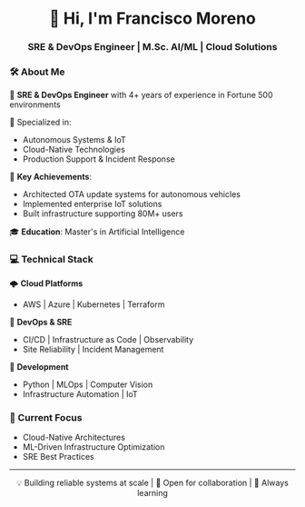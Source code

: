<h1 align="center">👋 Hi, I'm Francisco Moreno</h1>
<h3 align="center">SRE & DevOps Engineer | M.Sc. AI/ML | Cloud Solutions</h3>

### 🛠 About Me

🔧 **SRE & DevOps Engineer** with 4+ years of experience in Fortune 500 environments

🚀 Specialized in:
  - Autonomous Systems & IoT
  - Cloud-Native Technologies
  - Production Support & Incident Response

🌟 **Key Achievements**:
  - Architected OTA update systems for autonomous vehicles
  - Implemented enterprise IoT solutions
  - Built infrastructure supporting 80M+ users

🎓 **Education**: Master's in Artificial Intelligence

### 💻 Technical Stack

🌩️ **Cloud Platforms**
- AWS | Azure | Kubernetes | Terraform

🔄 **DevOps & SRE**
- CI/CD | Infrastructure as Code | Observability
- Site Reliability | Incident Management

🤖 **Development**
- Python | MLOps | Computer Vision
- Infrastructure Automation | IoT

### 🎯 Current Focus
- Cloud-Native Architectures
- ML-Driven Infrastructure Optimization
- SRE Best Practices

---
<p align="center">
💡 Building reliable systems at scale | 🤝 Open for collaboration | 🌱 Always learning
</p>
